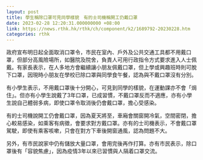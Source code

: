 ```yaml
---
layout: post
title: 學生稱除口罩可見同學樣貌　有的士司機稱開工仍戴口罩
date: 2023-02-28 12:20:31.000000000 +08:00
link: https://news.rthk.hk/rthk/ch/component/k2/1689792-20230228.htm
categories: rthk
---
```


政府宣布明日起全面取消口罩令，市民在室內、戶外及公共交通工具都不用戴口罩，但部分高風險場所，如醫院及院舍，負責人可用行政指令方式要求進入人士佩戴。有家長表示，在人多地方會繼續讓小朋友佩戴口罩，但上學或興趣班時則可脫下口罩，因現時小朋友在學校已除口罩與同學食午餐，認為與不戴口罩沒有分別。

有小學生表示，不用戴口罩後十分開心，可見到同學的樣貌，在運動課亦不會「焗住」。但亦有小學生說戴了3年口罩，已成習慣，不戴口罩反而不適應，亦有小學生說自己體弱多病，即使口罩令取消後仍會戴口罩，擔心受感染。

有的士司機說開工仍會戴口罩，因為夏天將至，車廂會關窗開冷氣，空間密閉，擔心較易感染，如乘客有病徵，會要求對方戴口罩。亦有的士司機表示，不會戴口罩駕駛，即使有乘客咳嗽，只會在對方下車後開窗通風，認為問題不大。

另外，有市民說家中仍有儲放大量口罩，會用完後再作打算。亦有市民表示，除口罩後有「容貌焦慮」，因為疫情3年以來已習慣與人隔着口罩交流。
